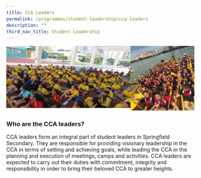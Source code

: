 ```yaml
---
title: CCA Leaders
permalink: /programmes/student-leadership/cca-leaders
description: ""
third_nav_title: Student Leadership
---
```

![](/images/cca-leaders-2.jpg)

### Who are the CCA leaders?

CCA leaders form an integral part of student leaders in Springfield Secondary. They are responsible for providing visionary leadership in the CCA in terms of setting and achieving goals, while leading the CCA in the planning and execution of meetings, camps and activities. CCA leaders are expected to carry out their duties with commitment, integrity and responsibility in order to bring their beloved CCA to greater heights.